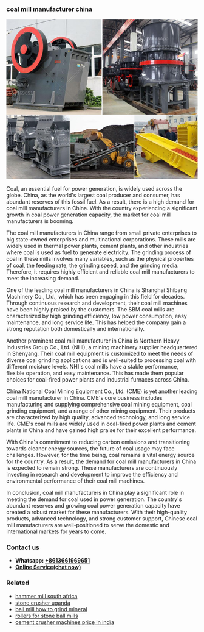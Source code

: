 <h3>coal mill manufacturer china</h3><img src='1706755568.jpg' alt=''><p>Coal, an essential fuel for power generation, is widely used across the globe. China, as the world's largest coal producer and consumer, has abundant reserves of this fossil fuel. As a result, there is a high demand for coal mill manufacturers in China. With the country experiencing a significant growth in coal power generation capacity, the market for coal mill manufacturers is booming.</p><p>The coal mill manufacturers in China range from small private enterprises to big state-owned enterprises and multinational corporations. These mills are widely used in thermal power plants, cement plants, and other industries where coal is used as fuel to generate electricity. The grinding process of coal in these mills involves many variables, such as the physical properties of coal, the feeding rate, the grinding speed, and the grinding media. Therefore, it requires highly efficient and reliable coal mill manufacturers to meet the increasing demand.</p><p>One of the leading coal mill manufacturers in China is Shanghai Shibang Machinery Co., Ltd., which has been engaging in this field for decades. Through continuous research and development, their coal mill machines have been highly praised by the customers. The SBM coal mills are characterized by high grinding efficiency, low power consumption, easy maintenance, and long service life. This has helped the company gain a strong reputation both domestically and internationally.</p><p>Another prominent coal mill manufacturer in China is Northern Heavy Industries Group Co., Ltd. (NHI), a mining machinery supplier headquartered in Shenyang. Their coal mill equipment is customized to meet the needs of diverse coal grinding applications and is well-suited to processing coal with different moisture levels. NHI's coal mills have a stable performance, flexible operation, and easy maintenance. This has made them popular choices for coal-fired power plants and industrial furnaces across China.</p><p>China National Coal Mining Equipment Co., Ltd. (CME) is yet another leading coal mill manufacturer in China. CME's core business includes manufacturing and supplying comprehensive coal mining equipment, coal grinding equipment, and a range of other mining equipment. Their products are characterized by high quality, advanced technology, and long service life. CME's coal mills are widely used in coal-fired power plants and cement plants in China and have gained high praise for their excellent performance.</p><p>With China's commitment to reducing carbon emissions and transitioning towards cleaner energy sources, the future of coal usage may face challenges. However, for the time being, coal remains a vital energy source for the country. As a result, the demand for coal mill manufacturers in China is expected to remain strong. These manufacturers are continuously investing in research and development to improve the efficiency and environmental performance of their coal mill machines.</p><p>In conclusion, coal mill manufacturers in China play a significant role in meeting the demand for coal used in power generation. The country's abundant reserves and growing coal power generation capacity have created a robust market for these manufacturers. With their high-quality products, advanced technology, and strong customer support, Chinese coal mill manufacturers are well-positioned to serve the domestic and international markets for years to come.</p><h3>Contact us</h3><ul><li><strong>Whatsapp:&nbsp;<a href="https://wa.me/8613661969651">+8613661969651</a></strong></li><li><a href="https://swt.shibang-china.com/?git&amp;zhl&amp;coal mill manufacturer china"><strong>Online Service(chat now)</strong></a></li></ul><h3>Related</h3><ul><li><a href='hammer mill south africa.md'>hammer mill south africa</a></li><li><a href='stone crusher uganda.md'>stone crusher uganda</a></li><li><a href='ball mill how to grind mineral.md'>ball mill how to grind mineral</a></li><li><a href='rollers for stone ball mills.md'>rollers for stone ball mills</a></li><li><a href='cement crusher machines price in india.md'>cement crusher machines price in india</a></li></ul>